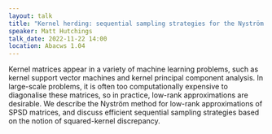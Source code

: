 ```yaml
---
layout: talk
title: "Kernel herding: sequential sampling strategies for the Nyström approximation of large-scale kernel matrices"
speaker: Matt Hutchings
talk_date: 2022-11-22 14:00
location: Abacws 1.04
---
```

Kernel matrices appear in a variety of machine learning problems, such as kernel support vector machines and kernel principal component analysis. In large-scale problems, it is often too computationally expensive to diagonalise these matrices, so in practice, low-rank approximations are desirable. We describe the Nyström method for low-rank approximations of SPSD matrices, and discuss efficient sequential sampling strategies based on the notion of squared-kernel discrepancy.

